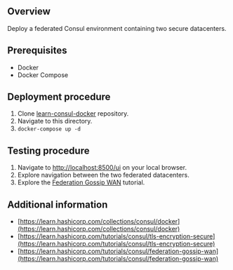 ## Overview

Deploy a federated Consul environment containing two secure datacenters.

## Prerequisites

- Docker
- Docker Compose

## Deployment procedure

1. Clone [learn-consul-docker](https://github.com/hashicorp/learn-consul-docker) repository.
2. Navigate to this directory.
3. `docker-compose up -d`

## Testing procedure

1.  Navigate to [http://localhost:8500/ui](http://localhost:8500/ui/) on your local browser.
2.  Explore navigation between the two federated datacenters.
3.  Explore the [Federation Gossip WAN](https://learn.hashicorp.com/tutorials/consul/federation-gossip-wan) tutorial.

## Additional information

- [https://learn.hashicorp.com/collections/consul/docker](https://learn.hashicorp.com/collections/consul/docker)
- [https://learn.hashicorp.com/tutorials/consul/tls-encryption-secure](https://learn.hashicorp.com/tutorials/consul/tls-encryption-secure)
- [https://learn.hashicorp.com/tutorials/consul/federation-gossip-wan](https://learn.hashicorp.com/tutorials/consul/federation-gossip-wan)